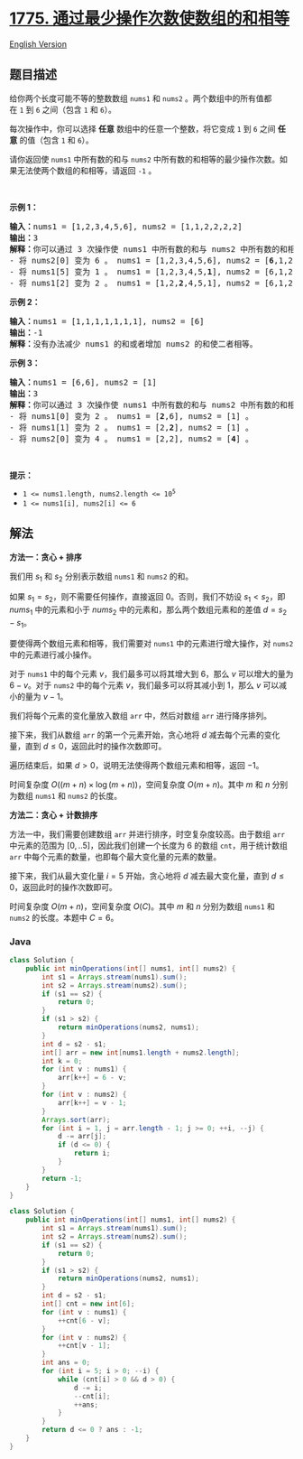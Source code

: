 # [1775. 通过最少操作次数使数组的和相等](https://leetcode.cn/problems/equal-sum-arrays-with-minimum-number-of-operations)

[English Version](/solution/1700-1799/1775.Equal%20Sum%20Arrays%20With%20Minimum%20Number%20of%20Operations/README_EN.md)

## 题目描述

<p>给你两个长度可能不等的整数数组 <code>nums1</code> 和 <code>nums2</code> 。两个数组中的所有值都在 <code>1</code> 到 <code>6</code> 之间（包含 <code>1</code> 和 <code>6</code>）。</p>

<p>每次操作中，你可以选择 <strong>任意</strong> 数组中的任意一个整数，将它变成 <code>1</code> 到 <code>6</code> 之间 <strong>任意</strong> 的值（包含 <code>1</code> 和 <code><span style="">6</span></code>）。</p>

<p>请你返回使 <code>nums1</code> 中所有数的和与 <code>nums2</code> 中所有数的和相等的最少操作次数。如果无法使两个数组的和相等，请返回 <code>-1</code> 。</p>

<p> </p>

<p><strong>示例 1：</strong></p>

<pre><b>输入：</b>nums1 = [1,2,3,4,5,6], nums2 = [1,1,2,2,2,2]
<b>输出：</b>3
<b>解释：</b>你可以通过 3 次操作使 nums1 中所有数的和与 nums2 中所有数的和相等。以下数组下标都从 0 开始。
- 将 nums2[0] 变为 6 。 nums1 = [1,2,3,4,5,6], nums2 = [<strong>6</strong>,1,2,2,2,2] 。
- 将 nums1[5] 变为 1 。 nums1 = [1,2,3,4,5,<strong>1</strong>], nums2 = [6,1,2,2,2,2] 。
- 将 nums1[2] 变为 2 。 nums1 = [1,2,<strong>2</strong>,4,5,1], nums2 = [6,1,2,2,2,2] 。
</pre>

<p><strong>示例 2：</strong></p>

<pre><b>输入：</b>nums1 = [1,1,1,1,1,1,1], nums2 = [6]
<b>输出：</b>-1
<b>解释：</b>没有办法减少 nums1 的和或者增加 nums2 的和使二者相等。
</pre>

<p><strong>示例 3：</strong></p>

<pre><b>输入：</b>nums1 = [6,6], nums2 = [1]
<b>输出：</b>3
<b>解释：</b>你可以通过 3 次操作使 nums1 中所有数的和与 nums2 中所有数的和相等。以下数组下标都从 0 开始。
- 将 nums1[0] 变为 2 。 nums1 = [<strong>2</strong>,6], nums2 = [1] 。
- 将 nums1[1] 变为 2 。 nums1 = [2,<strong>2</strong>], nums2 = [1] 。
- 将 nums2[0] 变为 4 。 nums1 = [2,2], nums2 = [<strong>4</strong>] 。
</pre>

<p> </p>

<p><strong>提示：</strong></p>

<ul>
	<li><code>1 &lt;= nums1.length, nums2.length &lt;= 10<sup>5</sup></code></li>
	<li><code>1 &lt;= nums1[i], nums2[i] &lt;= 6</code></li>
</ul>

## 解法

**方法一：贪心 + 排序**

我们用 $s_1$ 和 $s_2$ 分别表示数组 `nums1` 和 `nums2` 的和。

如果 $s_1 = s_2$，则不需要任何操作，直接返回 $0$。否则，我们不妨设 $s_1 \lt s_2$，即 $nums_1$ 中的元素和小于 $nums_2$ 中的元素和，那么两个数组元素和的差值 $d=s_2-s_1$。

要使得两个数组元素和相等，我们需要对 `nums1` 中的元素进行增大操作，对 `nums2` 中的元素进行减小操作。

对于 `nums1` 中的每个元素 $v$，我们最多可以将其增大到 $6$，那么 $v$ 可以增大的量为 $6-v$。对于 `nums2` 中的每个元素 $v$，我们最多可以将其减小到 $1$，那么 $v$ 可以减小的量为 $v-1$。

我们将每个元素的变化量放入数组 `arr` 中，然后对数组 `arr` 进行降序排列。

接下来，我们从数组 `arr` 的第一个元素开始，贪心地将 $d$ 减去每个元素的变化量，直到 $d \leq 0$，返回此时的操作次数即可。

遍历结束后，如果 $d \gt 0$，说明无法使得两个数组元素和相等，返回 $-1$。

时间复杂度 $O((m+n) \times \log (m + n))$，空间复杂度 $O(m+n)$。其中 $m$ 和 $n$ 分别为数组 `nums1` 和 `nums2` 的长度。

**方法二：贪心 + 计数排序**

方法一中，我们需要创建数组 `arr` 并进行排序，时空复杂度较高。由于数组 `arr` 中元素的范围为 $[0,..5]$，因此我们创建一个长度为 $6$ 的数组 `cnt`，用于统计数组 `arr` 中每个元素的数量，也即每个最大变化量的元素的数量。

接下来，我们从最大变化量 $i=5$ 开始，贪心地将 $d$ 减去最大变化量，直到 $d \leq 0$，返回此时的操作次数即可。

时间复杂度 $O(m+n)$，空间复杂度 $O(C)$。其中 $m$ 和 $n$ 分别为数组 `nums1` 和 `nums2` 的长度。本题中 $C=6$。

### **Java**

```java
class Solution {
    public int minOperations(int[] nums1, int[] nums2) {
        int s1 = Arrays.stream(nums1).sum();
        int s2 = Arrays.stream(nums2).sum();
        if (s1 == s2) {
            return 0;
        }
        if (s1 > s2) {
            return minOperations(nums2, nums1);
        }
        int d = s2 - s1;
        int[] arr = new int[nums1.length + nums2.length];
        int k = 0;
        for (int v : nums1) {
            arr[k++] = 6 - v;
        }
        for (int v : nums2) {
            arr[k++] = v - 1;
        }
        Arrays.sort(arr);
        for (int i = 1, j = arr.length - 1; j >= 0; ++i, --j) {
            d -= arr[j];
            if (d <= 0) {
                return i;
            }
        }
        return -1;
    }
}
```

```java
class Solution {
    public int minOperations(int[] nums1, int[] nums2) {
        int s1 = Arrays.stream(nums1).sum();
        int s2 = Arrays.stream(nums2).sum();
        if (s1 == s2) {
            return 0;
        }
        if (s1 > s2) {
            return minOperations(nums2, nums1);
        }
        int d = s2 - s1;
        int[] cnt = new int[6];
        for (int v : nums1) {
            ++cnt[6 - v];
        }
        for (int v : nums2) {
            ++cnt[v - 1];
        }
        int ans = 0;
        for (int i = 5; i > 0; --i) {
            while (cnt[i] > 0 && d > 0) {
                d -= i;
                --cnt[i];
                ++ans;
            }
        }
        return d <= 0 ? ans : -1;
    }
}
```
